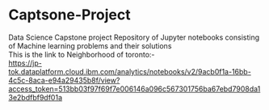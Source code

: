 # Captsone-Project
 Data Science Capstone project
 Repository of Jupyter notebooks consisting of Machine learning problems and their solutions
<br>
This is the link to Neighborhood of toronto:-
<br>
https://jp-tok.dataplatform.cloud.ibm.com/analytics/notebooks/v2/9acb0f1a-16bb-4c5c-8aca-e94a29435b8f/view?access_token=513bb03f97f69f7e006146a096c567301756ba67ebd7908da13e2bdfbf9df01a
<br>
